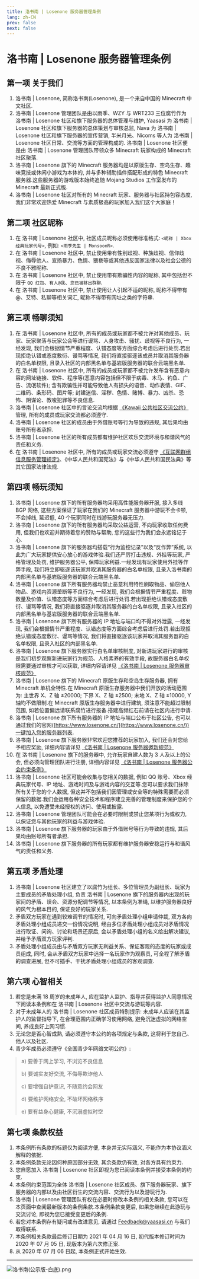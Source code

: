 ```yaml
---
title: 洛书南 | Losenone 服务器管理条例
lang: zh-CN
prev: false
next: false
---
```


# 洛书南 | Losenone 服务器管理条例

## 第一项 关于我们

1. 洛书南 | Losenone, 简称洛书南(Losenone), 是一个来自中国的 Minecraft 中文社区.
2. 洛书南 | Losenone 管理团队是由以雨季、WZY 与 WRT233 三位腐竹作为 洛书南 | Losenone 社区和旗下服务器的总体管理与维护, Yaasasi 为 洛书南 | Losenone 社区和旗下服务器的总体策划与审核总监, Nava 为 洛书南 | Losenone 社区和旗下服务器的宣传营销, 半米月光、Nicoms 等人为 洛书南 | Losenone 社区日常、交流等方面的管理构成的. 洛书南 | Losenone 社区便是由 洛书南 | Losenone 管理团队带领众多 Minecraft 玩家构成的 Minecraft 社区聚落.
3. 洛书南 | Losenone 旗下的 Minecraft 服务器均是以原版生存、空岛生存、趣味竞技或休闲小游戏为本体的, 并与多种辅助插件搭配形成的特色 Minecraft 服务器.这些服务器的游戏版本始终追随 Mojang Studios 工作室发布的 Minecraft 最新正式版.
4. 洛书南 | Losenone 社区对所有的 Minecraft 玩家、服务器与社区持包容态度, 我们非常欢迎热爱 Minecraft 与素质极高的玩家加入我们这个大家庭！

## 第二项 社区昵称

1. 在 洛书南 | Losenone 社区中, 社区成员昵称必须使用标准格式: `<昵称 | Xbox 经典玩家代号>`, 例如: `<雨季先生 | MonsoonR>`.
2. 在 洛书南 | Losenone 社区中, 禁止使用带有性别歧视、种族歧视、信仰歧视、侮辱他人、宣扬暴力、色情、猥亵等或其他违反国家法律以及社会公德的不良不雅昵称.
3. 在 洛书南 | Losenone 社区中, 禁止使用带有欺骗性内容的昵称, 其中包括但不限于 `QQ 红包`、`有人@我`、`您已被移出群聊`.
4. 在 洛书南 | Losenone 社区中, 禁止使用让人引起不适的昵称, 昵称不得带有@、艾特、私聊等相关词汇, 昵称不得带有网址之类的字符串.

## 第三项 畅聊须知

1. 在 洛书南 | Losenone 社区中, 所有的成员或玩家都不被允许对其他成员、玩家、玩家聚落与玩家公会等进行谩骂、人身攻击、骚扰、歧视等不良行为, 一经发现, 我们会根据情节严重程度、认错态度等方面综合考虑后进行处罚.若出现拒绝认错或态度敷衍、谩骂等情况, 我们将直接驱逐该成员并取消其服务器的白名单权限, 且录入社区的内部黑名单与基岩版服务器的联合云端黑名单.
2. 在 洛书南 | Losenone 社区中, 所有的成员或玩家都不被允许发布含有恶意内容的网址链接、软件、程序等(恶意内容包括但不限于病毒、木马、钓鱼、广告、流氓软件); 含有欺骗性并可能导致他人有损失的语音、动作表情、GIF、二维码、条形码、图片等; 封建迷信、淫秽、色情、赌博、暴力、凶杀、恐怖、阴谋论、教唆犯罪等不良信息.
3. 洛书南 | Losenone 社区中的言论交流均根据 [《Kawaii 公共社区交流公约》](http://kawaii.yaasasi.cn/) 管理, 所有的成员或玩家交流都必须遵守.
4. 洛书南 | Losenone 社区的成员由于外借账号等行为导致的违规, 其后果均由账号所有者承担.
5. 洛书南 | Losenone 社区的所有成员都有维护社区欢乐交流环境与和谐风气的责任和义务.
6. 在 洛书南 | Losenone 社区中, 所有的成员或玩家交流必须遵守 [《互联网群组信息服务管理规定》](http://www.cac.gov.cn/2017-09/07/c_1121623889.htm)、《中华人民共和国宪法》与《中华人民共和国民法典》等其它国家法律法规.

## 第四项 畅玩须知

1. 洛书南 | Losenone 旗下的所有服务器均采用高性能服务器开服, 接入多线 BGP 网络, 这些方案保证了玩家在我们的 Minecraft 服务器中游玩不会卡顿, 不会掉线, 延迟低, 40 个玩家同时在线游玩服务器无压力.
2. 洛书南 | Losenone 旗下的所有服务器均采取公益运营, 不向玩家收取任何费用, 但我们也欢迎并期待着您的赞助与帮助, 您的这些行为我们会永远铭记于心.
3. 洛书南 | Losenone 旗下的服务器均搭载“行为监控记录”以及“反作弊”系统, 以此为广大玩家提供安心放心的游戏体验.我们还严厉打击违规、外挂等玩家, 严格管理及处罚, 维护服务器公平, 保障玩家利益.一经发现有玩家使用外挂等作弊手段, 我们将立即驱逐该玩家并取消其服务器的白名单权限, 且录入洛书南的内部黑名单与基岩版服务器的联合云端黑名单.
4. 洛书南 | Losenone 旗下所有服务器均禁止恶意利用特性刷取物品、偷窃他人物品、游戏内资源垄断等不良行为, 一经发现, 我们会根据情节严重程度、赃物数量及价值、认错态度等方面综合考虑后进行处罚.若出现拒绝认错或态度敷衍、谩骂等情况, 我们将直接驱逐并取消其服务器的白名单权限, 且录入社区的内部黑名单与基岩版服务器的联合云端黑名单.
5. 洛书南 | Losenone 旗下所有服务器的 IP 地址与端口均不得对外泄露, 一经发现, 我们会根据情节严重程度、认错态度等方面综合考虑后进行处罚.若出现拒绝认错或态度敷衍、谩骂等情况, 我们将直接驱逐该玩家并取消其服务器的白名单权限, 且录入社区的内部黑名单.
6. 洛书南 | Losenone 旗下服务器实行白名单审核制度, 对新进玩家进行的审核是我们初步观察新进玩家行为规范、人格素养的有效手段, 故服务器白名单权限需要通过审核才可以获取, 详细内容请详见 [《洛书南 | Losenone 服务器审核规范》](/docs/public_files/review_rules.html)
7. 洛书南 | Losenone 旗下的 Minecraft 原版生存和空岛生存服务器, 拥有 Minecraft 单机全特性.在 Minecraft 原版生存服务器中我们开放的活动范围为: 主世界 X、Z 轴 ±20000; 下界 X、Z 轴 ±2500; 末地 X、Z 轴 ±10000, Y 轴均不做限制.在 Minecraft 原版生存服务器中进行建筑, 须注意不能超过限制范围, 如若位置偏远请联系腐竹进行报备.搭建高频红石前请在社区内进行申请.
8. 洛书南 | Losenone 旗下所有服务器的 IP 地址与端口公布于社区公告, 也可以通过我们的官网([https://www.losenone.cn/](https://www.losenone.cn/))一键加入您的服务器列表.
9. 洛书南 | Losenone 旗下服务器非常欢迎您推荐的玩家加入, 我们还会对您给予相应奖励, 详细内容请详见 [《洛书南 | Losenone 服务器邀新规范》](http://lsn.yaasasi.cn/1891884)
10. 在 洛书南 | Losenone 旗下的服务器中, 允许玩家自建人数为 3 人及以上的公会, 但必须向管理团队进行注册, 详细内容详见 [《洛书南 | Losenone 服务器公会约束条例》](/docs/public_files/guild_rules.html)
11. 洛书南 | Losenone 社区可能会收集与您相关的数据, 例如 QQ 账号、Xbox 经典玩家代号、IP 地址、游戏时间及与游戏内容的交互等.您可以要求我们抹除所有关于您的个人数据, 但这并不包括我们因管理或安全等的特殊需要而必须保留的数据.我们会运用各种安全技术和程序建立完善的管理制度来保护您的个人信息, 以免遭受未经授权的访问、使用或披露.
12. 洛书南 | Losenone 管理团队可能会在必要时限制或禁止您某项行为或权力, 以保证您与其他玩家的利益与游戏体验.
13. 洛书南 | Losenone 旗下服务器的玩家由于外借账号等行为导致的违规, 其后果均由账号所有者承担.
14. 洛书南 | Losenone 旗下服务器的所有玩家都有维护服务器安稳运行与和谐风气的责任和义务.

## 第五项 矛盾处理

1. 洛书南 | Losenone 社区建立了以腐竹为组长、多位管理员为副组长、玩家为主要成员的矛盾处理小组, 负责 洛书南 | Losenone 旗下的服务器内出现的玩家间的矛盾、误会、资源分配调节等情况, 以本条例为准绳, 以维护服务器良好的风气为根本目的, 保证良好的玩家关系.
2. 矛盾双方玩家在遇到较难调节的情况时, 可向矛盾处理小组申请仲裁, 双方各向矛盾处理小组成员递交一份情况说明, 经由多位矛盾处理小组成员对矛盾情况进行取证、问询、讨论和场景还原后, 会以矛盾处理小组的名义给出解决建议, 并给予矛盾双方玩家评判.
3. 矛盾处理小组成员由与矛盾双方玩家无利益关系、保证客观的态度的玩家或成员组成, 同时, 会从矛盾双方玩家中选择一名玩家作为观察员, 可全程了解矛盾的调查进展, 但不可插手、干扰矛盾处理小组成员的客观调查.

## 第六项 心智相关

1. 若您是未满 18 周岁的未成年人, 应在监护人监护、指导并获得监护人同意情况下阅读本条例和在 洛书南 | Losenone 社区中交流与游玩等内容.
2. 对于未成年人的 洛书南 | Losenone 社区成员特别提示: 未成年人应该在其监护人的监督指导下, 在合理范围内正确学习使用网络, 避免沉迷虚拟的网络空间, 养成良好上网习惯.
3. 无论您是否心智成熟, 请必须遵守本公约的各项规定与条款, 这将利于您自己、他人以及社区.
4. 青少年成员必须遵守《全国青少年网络文明公约》:

> a) 要善于网上学习, 不浏览不良信息
>
> b) 要诚实友好交流, 不侮辱欺诈他人
>
> c) 要增强自护意识, 不随意约会网友
>
> d) 要维护网络安全, 不破坏网络秩序
>
> e) 要有益身心健康, 不沉溺虚拟时空

## 第七项 条款权益

1. 本条例所有条款的标题仅为阅读方便, 本身并无实际涵义, 不能作为本协议涵义解释的依据.
2. 本条例条款无论因何种原因部分无效, 其余条款仍有效, 对各方具有约束力.
3. 您自愿加入 洛书南 | Losenone 社区即视为您已阅读本条例并接受本条例的约束.
4. 本条例约束范围为全体 洛书南 | Losenone 社区成员、旗下服务器玩家、旗下服务器的内部以及由社区衍生的交流内容、交流行为以及游玩行为.
5. 洛书南 | Losenone 管理团队有权在必要时修改本条例的相关条款, 您可以在本页面中查阅最新版本的条例条款.本条例条款变更后, 如果您继续在此游玩与交流讨论, 即视为您已接受变更后的条例.
6. 若您对本条例存有疑问或有改进意见, 请通过 [Feedback@yaasasi.cn](mailto:Feedback@yaasasi.cn) 与我们取得联系.
7. 本条例相关条款最后修订日期为 2021 年 04 月 16 日, 初代版本修订时间为 2020 年 07 月 05 日, 现版本为第六次修正案.
8. 从 2020 年 07 月 06 日起, 本条例正式开始生效.

---

![洛书南(公示版-白底).png](https://pic.baixiongz.com/uploads/2021/01/25/95c3132bee345.png)
